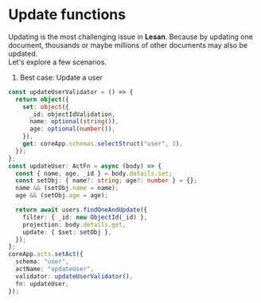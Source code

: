 # Update functions
Updating is the most challenging issue in **Lesan**. Because by updating one document, thousands or maybe millions of other documents may also be updated.  
Let's explore a few scenarios.  
1. Best case: Update a user
```ts
const updateUserValidator = () => {
  return object({
    set: object({
      _id: objectIdValidation,
      name: optional(string()),
      age: optional(number()),
    }),
    get: coreApp.schemas.selectStruct("user", 1),
  });
};
const updateUser: ActFn = async (body) => {
  const { name, age, _id } = body.details.set;
  const setObj: { name?: string; age?: number } = {};
  name && (setObj.name = name);
  age && (setObj.age = age);

  return await users.findOneAndUpdate({
    filter: { _id: new ObjectId(_id) },
    projection: body.details.get,
    update: { $set: setObj },
  });
};
coreApp.acts.setAct({
  schema: "user",
  actName: "updateUser",
  validator: updateUserValidator(),
  fn: updateUser,
});
```
